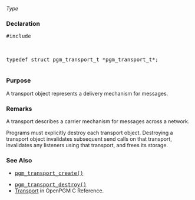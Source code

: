 _Type_
### Declaration ###
<pre>
#include <pgm/pgm.h><br>
<br>
typedef struct pgm_transport_t *pgm_transport_t*;<br>
</pre>

### Purpose ###
A transport object represents a delivery mechanism for messages.

### Remarks ###
A transport describes a carrier mechanism for messages across a network.

Programs must explicitly destroy each transport object. Destroying a transport object invalidates subsequent send calls on that transport, invalidates any listeners using that transport, and frees its storage.

### See Also ###
  * <tt><a href='OpenPgm3CReferencePgmTransportCreate.md'>pgm_transport_create()</a></tt><br>
<ul><li><tt><a href='OpenPgm3CReferencePgmTransportDestroy.md'>pgm_transport_destroy()</a></tt><br>
</li><li><a href='OpenPgm3CReferenceTransport.md'>Transport</a> in OpenPGM C Reference.